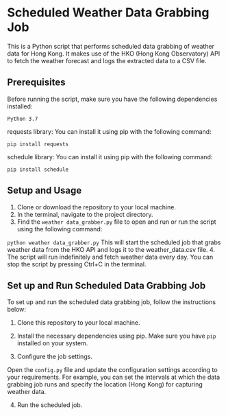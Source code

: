 # Scheduled Weather Data Grabbing Job
This is a Python script that performs scheduled data grabbing of weather data for Hong Kong. It makes use of the HKO (Hong Kong Observatory) API to fetch the weather forecast and logs the extracted data to a CSV file.

## Prerequisites
Before running the script, make sure you have the following dependencies installed:

`Python 3.7`

requests library: You can install it using pip with the following command:

`pip install requests`

schedule library: You can install it using pip with the following command:

`pip install schedule`

## Setup and Usage
1. Clone or download the repository to your local machine.
2. In the terminal, navigate to the project directory.
3. Find the `weather data_grabber.py` file to open and run or run the script using the following command:

`python weather data_grabber.py`
This will start the scheduled job that grabs weather data from the HKO API and logs it to the weather_data.csv file.
4. The script will run indefinitely and fetch weather data every day. You can stop the script by pressing Ctrl+C in the terminal.





## Set up and Run Scheduled Data Grabbing Job

To set up and run the scheduled data grabbing job, follow the instructions below:

1. Clone this repository to your local machine.
2. Install the necessary dependencies using pip.
Make sure you have `pip` installed on your system.

3. Configure the job settings.

Open the `config.py` file and update the configuration settings according to your requirements. For example, you can set the intervals at which the data grabbing job runs and specify the location (Hong Kong) for capturing weather data.

4. Run the scheduled job.
